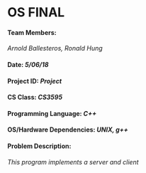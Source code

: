 # OS FINAL
#### Team Members:
*Arnold Ballesteros, Ronald Hung*
#### Date:  *5/06/18*
#### Project ID: *Project*
#### CS Class: *CS3595*
#### Programming Language: *C++*
#### OS/Hardware Dependencies: *UNIX, g++*

#### Problem Description:
*This program implements a server and client*
